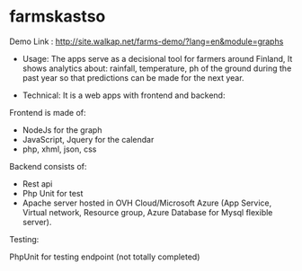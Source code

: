 # farmskastso

Demo Link : http://site.walkap.net/farms-demo/?lang=en&module=graphs

- Usage: 
The apps serve as a decisional tool for farmers around Finland, It shows analytics about: rainfall, temperature, ph of the ground during the past year so that predictions can be made for the next year. 

- Technical: 
It is a web apps with frontend and backend: 

Frontend is made of: 
- NodeJs for the graph
- JavaScript, Jquery for the calendar 
- php, xhml, json, css 

Backend consists of: 
-  Rest api 
-  Php Unit for test 
- Apache server hosted in OVH Cloud/Microsoft Azure (App Service, Virtual network, Resource group, Azure Database for Mysql flexible server). 

Testing: 

PhpUnit for testing endpoint (not totally completed)

